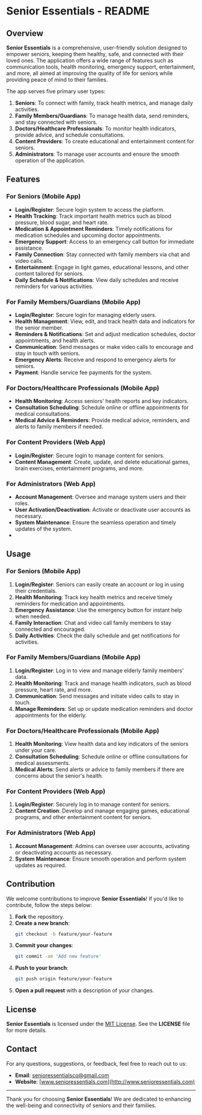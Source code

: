 # Senior Essentials - README

## Overview

**Senior Essentials** is a comprehensive, user-friendly solution designed to empower seniors, keeping them healthy, safe, and connected with their loved ones. The application offers a wide range of features such as communication tools, health monitoring, emergency support, entertainment, and more, all aimed at improving the quality of life for seniors while providing peace of mind to their families.

The app serves five primary user types:
1. **Seniors**: To connect with family, track health metrics, and manage daily activities.
2. **Family Members/Guardians**: To manage health data, send reminders, and stay connected with seniors.
3. **Doctors/Healthcare Professionals**: To monitor health indicators, provide advice, and schedule consultations.
4. **Content Providers**: To create educational and entertainment content for seniors.
5. **Administrators**: To manage user accounts and ensure the smooth operation of the application.

## Features

### For Seniors (Mobile App)
- **Login/Register**: Secure login system to access the platform.
- **Health Tracking**: Track important health metrics such as blood pressure, blood sugar, and heart rate.
- **Medication & Appointment Reminders**: Timely notifications for medication schedules and upcoming doctor appointments.
- **Emergency Support**: Access to an emergency call button for immediate assistance.
- **Family Connection**: Stay connected with family members via chat and video calls.
- **Entertainment**: Engage in light games, educational lessons, and other content tailored for seniors.
- **Daily Schedule & Notifications**: View daily schedules and receive reminders for various activities.

### For Family Members/Guardians (Mobile App)
- **Login/Register**: Secure login for managing elderly users.
- **Health Management**: View, edit, and track health data and indicators for the senior member.
- **Reminders & Notifications**: Set and adjust medication schedules, doctor appointments, and health alerts.
- **Communication**: Send messages or make video calls to encourage and stay in touch with seniors.
- **Emergency Alerts**: Receive and respond to emergency alerts for seniors.
- **Payment**: Handle service fee payments for the system.

### For Doctors/Healthcare Professionals (Mobile App)
- **Health Monitoring**: Access seniors' health reports and key indicators.
- **Consultation Scheduling**: Schedule online or offline appointments for medical consultations.
- **Medical Advice & Reminders**: Provide medical advice, reminders, and alerts to family members if needed.

### For Content Providers (Web App)
- **Login/Register**: Secure login to manage content for seniors.
- **Content Management**: Create, update, and delete educational games, brain exercises, entertainment programs, and more.
  
### For Administrators (Web App)
- **Account Management**: Oversee and manage system users and their roles.
- **User Activation/Deactivation**: Activate or deactivate user accounts as necessary.
- **System Maintenance**: Ensure the seamless operation and timely updates of the system.
- 
## Usage

### For Seniors (Mobile App)
1. **Login/Register**: Seniors can easily create an account or log in using their credentials.
2. **Health Monitoring**: Track key health metrics and receive timely reminders for medication and appointments.
3. **Emergency Assistance**: Use the emergency button for instant help when needed.
4. **Family Interaction**: Chat and video call family members to stay connected and encouraged.
5. **Daily Activities**: Check the daily schedule and get notifications for activities.

### For Family Members/Guardians (Mobile App)
1. **Login/Register**: Log in to view and manage elderly family members' data.
2. **Health Monitoring**: Track and manage health indicators, such as blood pressure, heart rate, and more.
3. **Communication**: Send messages and initiate video calls to stay in touch.
4. **Manage Reminders**: Set up or update medication reminders and doctor appointments for the elderly.

### For Doctors/Healthcare Professionals (Mobile App)
1. **Health Monitoring**: View health data and key indicators of the seniors under your care.
2. **Consultation Scheduling**: Schedule online or offline consultations for medical assessments.
3. **Medical Alerts**: Send alerts or advice to family members if there are concerns about the senior's health.

### For Content Providers (Web App)
1. **Login/Register**: Securely log in to manage content for seniors.
2. **Content Creation**: Develop and manage engaging games, educational programs, and other entertainment content for seniors.

### For Administrators (Web App)
1. **Account Management**: Admins can oversee user accounts, activating or deactivating accounts as necessary.
2. **System Maintenance**: Ensure smooth operation and perform system updates as required.

## Contribution

We welcome contributions to improve **Senior Essentials**! If you'd like to contribute, follow the steps below:

1. **Fork** the repository.
2. **Create a new branch**:  
   ```bash
   git checkout -b feature/your-feature
   ```
3. **Commit your changes**:
   ```bash
   git commit -am 'Add new feature'
   ```
4. **Push to your branch**:
   ```bash
   git push origin feature/your-feature
   ```
5. **Open a pull request** with a description of your changes.

## License

**Senior Essentials** is licensed under the [MIT License](LICENSE). See the **LICENSE** file for more details.

## Contact

For any questions, suggestions, or feedback, feel free to reach out to us:

- **Email**: [senioressentialsco@gmail.com](mailto:senioressentialsco@gmail.com)
- **Website**: [www.senioressentials.com](http://www.senioressentials.com)

---

Thank you for choosing **Senior Essentials**! We are dedicated to enhancing the well-being and connectivity of seniors and their families.
